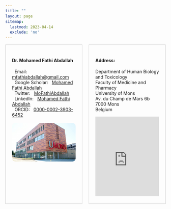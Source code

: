 ```yaml
---
title: ""
layout: page
sitemap:
  lastmod: 2023-04-14
  exclude: 'no'
---
```


<div style="display: grid; grid-template-columns: 1fr 1fr; grid-gap: 20px;">

  <div style="border: 1px solid #ccc; padding: 20px;">
    <h4>Dr. Mohamed Fathi Abdallah</h4>
    <p>
      <i class="fas fa-envelope"></i> &nbsp; Email: &nbsp; <a href="mailto:mfathiabdallah@gmail.com" target="_blank">mfathiabdallah@gmail.com</a><br>
      <i class="fab fa-google"></i>   &nbsp; Google Scholar: &nbsp; <a href="https://scholar.google.com/citations?user=05FfukgAAAAJ&hl=en" target="_blank">Mohamed Fathi Abdallah</a><br>
      <i class="fab fa-twitter"></i>  &nbsp; Twitter: &nbsp; <a href="https://twitter.com/MoFathiAbdallah" target="_blank">MoFathiAbdallah</a><br>
      <i class="fab fa-linkedin"></i> &nbsp; LinkedIn: &nbsp; <a href="https://www.linkedin.com/in/mohamed-fathi-abdallah-66126a38/" target="_blank">Mohamed Fathi Abdallah</a><br>
      <i class="fab fa-orcid"></i>    &nbsp; ORCID: &nbsp; <a href="https://orcid.org/0000-0002-3903-6452" target="_blank">0000-0002-3903-6452</a><br><br>
      <img src="/images/Umons1.jpg" alt="Image" style="width: 100%; height: auto; border-radius: 10px;">
    </p>
  </div>

  <div style="border: 1px solid #ccc; padding: 20px;">
    <h4>Address:</h4>
    <p>
      Department of Human Biology and Toxicology <br>
      Faculty of Medicine and Pharmacy <br>
      University of Mons <br>
      Av. du Champ de Mars 6b <br>
      7000 Mons <br>
      Belgium <br>
    </p>
    <iframe src="https://www.google.com/maps/embed?pb=!1m14!1m8!1m3!1d1269.9160545924133!2d3.954174!3d50.462851!3m2!1i1024!2i768!4f13.1!3m3!1m2!1s0x47c2501e1a860137%3A0x8a6a62c2bc529f12!2sAv.%20du%20Champ%20de%20Mars%206b%2C%207000%20Mons%2C%20Belgium!5e0!3m2!1sen!2sus!4v1706097701120!5m2!1sen!2sus" width="100%" height="250" style="border:0;" allowfullscreen="" loading="lazy" referrerpolicy="no-referrer-when-downgrade"></iframe>
  </div>
  
</div>

<style>
  .a2a_kit {
      float: right; /* Float the div to the right */
      margin: 2px; /* Add some margin for spacing */
  }
</style>

<!-- AddToAny BEGIN -->
<div class="a2a_kit a2a_kit_size_32 a2a_default_style">
  <a class="a2a_dd" href="https://www.addtoany.com/share"></a>
  <a class="a2a_button_facebook"></a>
  <a class="a2a_button_linkedin"></a>
  <a class="a2a_button_x"></a>
  <a class="a2a_button_microsoft_teams"></a>
  <a class="a2a_button_whatsapp"></a>
  <a class="a2a_button_pinterest"></a>
  <a class="a2a_button_email"></a>
</div>
<script>
  var a2a_config = a2a_config || {};
  a2a_config.num_services = 12;
</script>
<script async src="https://static.addtoany.com/menu/page.js"></script>
<!-- AddToAny END -->

